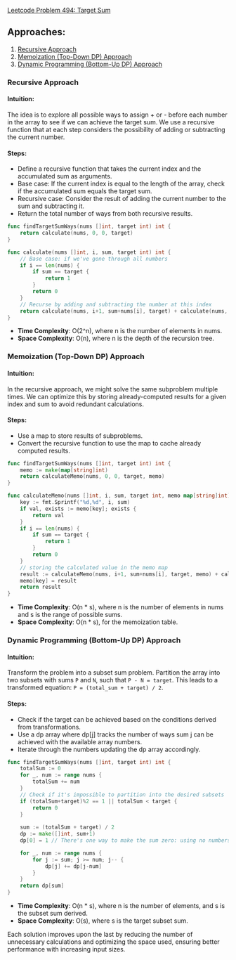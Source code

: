 
[Leetcode Problem 494: Target Sum](https://leetcode.com/problems/target-sum/)

## Approaches:
1. [Recursive Approach](#recursive-approach)
2. [Memoization (Top-Down DP) Approach](#memoization-top-down-dp-approach)
3. [Dynamic Programming (Bottom-Up DP) Approach](#dynamic-programming-bottom-up-dp-approach)

### Recursive Approach

#### Intuition:
The idea is to explore all possible ways to assign + or - before each number in the array to see if we can achieve the target sum. We use a recursive function that at each step considers the possibility of adding or subtracting the current number.

#### Steps:
- Define a recursive function that takes the current index and the accumulated sum as arguments.
- Base case: If the current index is equal to the length of the array, check if the accumulated sum equals the target sum.
- Recursive case: Consider the result of adding the current number to the sum and subtracting it.
- Return the total number of ways from both recursive results.

```go
func findTargetSumWays(nums []int, target int) int {
    return calculate(nums, 0, 0, target)
}

func calculate(nums []int, i, sum, target int) int {
    // Base case: if we've gone through all numbers
    if i == len(nums) {
        if sum == target {
            return 1
        }
        return 0
    }
    // Recurse by adding and subtracting the number at this index
    return calculate(nums, i+1, sum+nums[i], target) + calculate(nums, i+1, sum-nums[i], target)
}
```

- **Time Complexity**: O(2^n), where n is the number of elements in nums.
- **Space Complexity**: O(n), where n is the depth of the recursion tree.

### Memoization (Top-Down DP) Approach

#### Intuition:
In the recursive approach, we might solve the same subproblem multiple times. We can optimize this by storing already-computed results for a given index and sum to avoid redundant calculations.

#### Steps:
- Use a map to store results of subproblems.
- Convert the recursive function to use the map to cache already computed results.

```go
func findTargetSumWays(nums []int, target int) int {
    memo := make(map[string]int)
    return calculateMemo(nums, 0, 0, target, memo)
}

func calculateMemo(nums []int, i, sum, target int, memo map[string]int) int {
    key := fmt.Sprintf("%d,%d", i, sum)
    if val, exists := memo[key]; exists {
        return val
    }
    if i == len(nums) {
        if sum == target {
            return 1
        }
        return 0
    }
    // storing the calculated value in the memo map
    result := calculateMemo(nums, i+1, sum+nums[i], target, memo) + calculateMemo(nums, i+1, sum-nums[i], target, memo)
    memo[key] = result
    return result
}
```

- **Time Complexity**: O(n * s), where n is the number of elements in nums and s is the range of possible sums.
- **Space Complexity**: O(n * s), for the memoization table.

### Dynamic Programming (Bottom-Up DP) Approach

#### Intuition:
Transform the problem into a subset sum problem. Partition the array into two subsets with sums `P` and `N`, such that `P - N = target`. This leads to a transformed equation: `P = (total_sum + target) / 2`.

#### Steps:
- Check if the target can be achieved based on the conditions derived from transformations.
- Use a dp array where dp[j] tracks the number of ways sum j can be achieved with the available array numbers.
- Iterate through the numbers updating the dp array accordingly.

```go
func findTargetSumWays(nums []int, target int) int {
    totalSum := 0
    for _, num := range nums {
        totalSum += num
    }
    // Check if it's impossible to partition into the desired subsets
    if (totalSum+target)%2 == 1 || totalSum < target {
        return 0
    }
    
    sum := (totalSum + target) / 2
    dp := make([]int, sum+1)
    dp[0] = 1 // There's one way to make the sum zero: using no numbers

    for _, num := range nums {
        for j := sum; j >= num; j-- {
            dp[j] += dp[j-num]
        }
    }
    return dp[sum]
}
```

- **Time Complexity**: O(n * s), where n is the number of elements, and s is the subset sum derived.
- **Space Complexity**: O(s), where s is the target subset sum.

Each solution improves upon the last by reducing the number of unnecessary calculations and optimizing the space used, ensuring better performance with increasing input sizes.

